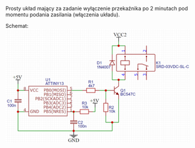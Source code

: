 Prosty układ mający za zadanie wyłączenie przekaźnika po 2 minutach pod momentu podania zasilania (włączenia układu).

Schemat:
![alt text](/Hardware/timer_attiny13.png)
